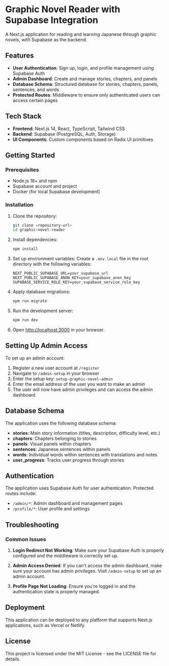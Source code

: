 # Graphic Novel Reader with Supabase Integration

A Next.js application for reading and learning Japanese through graphic novels, with Supabase as the backend.

## Features

- **User Authentication**: Sign up, login, and profile management using Supabase Auth
- **Admin Dashboard**: Create and manage stories, chapters, and panels
- **Database Schema**: Structured database for stories, chapters, panels, sentences, and words
- **Protected Routes**: Middleware to ensure only authenticated users can access certain pages

## Tech Stack

- **Frontend**: Next.js 14, React, TypeScript, Tailwind CSS
- **Backend**: Supabase (PostgreSQL, Auth, Storage)
- **UI Components**: Custom components based on Radix UI primitives

## Getting Started

### Prerequisites

- Node.js 18+ and npm
- Supabase account and project
- Docker (for local Supabase development)

### Installation

1. Clone the repository:
   ```bash
   git clone <repository-url>
   cd graphic-novel-reader
   ```

2. Install dependencies:
   ```bash
   npm install
   ```

3. Set up environment variables:
   Create a `.env.local` file in the root directory with the following variables:
   ```
   NEXT_PUBLIC_SUPABASE_URL=your_supabase_url
   NEXT_PUBLIC_SUPABASE_ANON_KEY=your_supabase_anon_key
   SUPABASE_SERVICE_ROLE_KEY=your_supabase_service_role_key
   ```

4. Apply database migrations:
   ```bash
   npm run migrate
   ```

5. Run the development server:
   ```bash
   npm run dev
   ```

6. Open [http://localhost:3000](http://localhost:3000) in your browser.

## Setting Up Admin Access

To set up an admin account:

1. Register a new user account at `/register`
2. Navigate to `/admin-setup` in your browser
3. Enter the setup key: `setup-graphic-novel-admin`
4. Enter the email address of the user you want to make an admin
5. The user will now have admin privileges and can access the admin dashboard

## Database Schema

The application uses the following database schema:

- **stories**: Main story information (titles, description, difficulty level, etc.)
- **chapters**: Chapters belonging to stories
- **panels**: Visual panels within chapters
- **sentences**: Japanese sentences within panels
- **words**: Individual words within sentences with translations and notes
- **user_progress**: Tracks user progress through stories

## Authentication

The application uses Supabase Auth for user authentication. Protected routes include:

- `/admin/*`: Admin dashboard and management pages
- `/profile/*`: User profile and settings

## Troubleshooting

### Common Issues

1. **Login Redirect Not Working**: Make sure your Supabase Auth is properly configured and the middleware is correctly set up.

2. **Admin Access Denied**: If you can't access the admin dashboard, make sure your account has admin privileges. Visit `/admin-setup` to set up an admin account.

3. **Profile Page Not Loading**: Ensure you're logged in and the authentication state is properly managed.

## Deployment

This application can be deployed to any platform that supports Next.js applications, such as Vercel or Netlify.

## License

This project is licensed under the MIT License - see the LICENSE file for details. 
